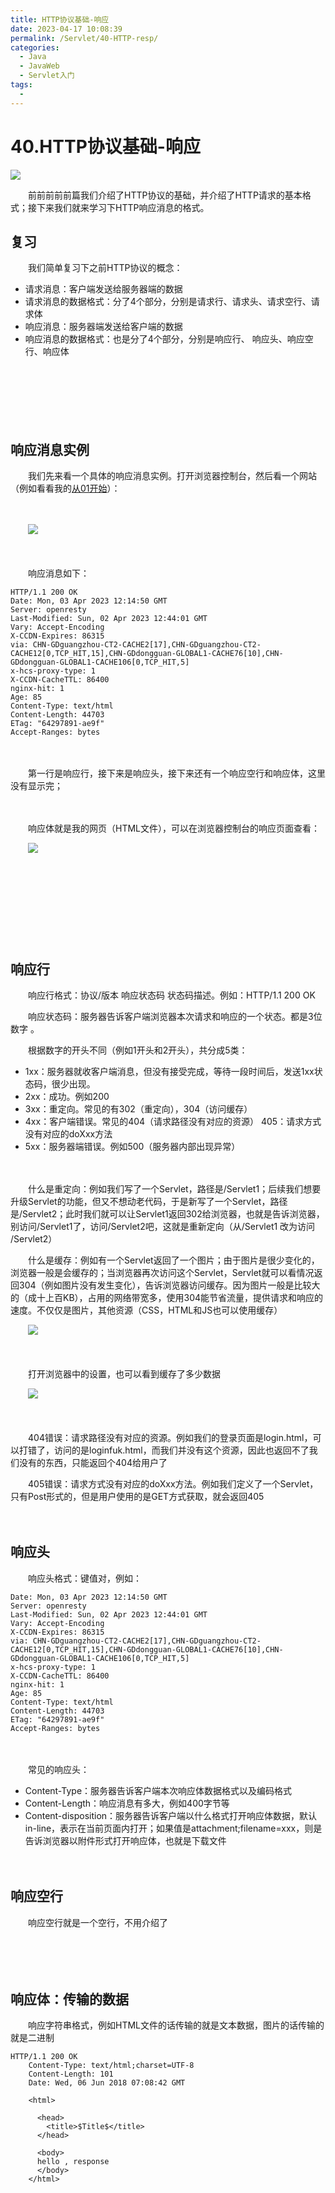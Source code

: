 ```yaml
---
title: HTTP协议基础-响应
date: 2023-04-17 10:08:39
permalink: /Servlet/40-HTTP-resp/
categories:
  - Java
  - JavaWeb
  - Servlet入门
tags:
  - 
---
```

# 40.HTTP协议基础-响应

![](https://image.peterjxl.com/blog/282.jpeg)

　　前前前前前篇我们介绍了HTTP协议的基础，并介绍了HTTP请求的基本格式；接下来我们就来学习下HTTP响应消息的格式。

<!-- more -->

## 复习

　　我们简单复习下之前HTTP协议的概念：

* 请求消息：客户端发送给服务器端的数据
* 请求消息的数据格式：分了4个部分，分别是请求行、请求头、请求空行、请求体
* 响应消息：服务器端发送给客户端的数据
* 响应消息的数据格式：也是分了4个部分，分别是响应行、 响应头、响应空行、响应体

　　‍

　　‍

　　‍

## 响应消息实例

　　我们先来看一个具体的响应消息实例。打开浏览器控制台，然后看一个网站（例如看看我的[从01开始](https://www.peterjxl.com/)）：

　　‍

　　​![](https://image.peterjxl.com/blog/image-20230403213721-1s2npg5.png)​

　　‍

　　响应消息如下：

```http
HTTP/1.1 200 OK
Date: Mon, 03 Apr 2023 12:14:50 GMT
Server: openresty
Last-Modified: Sun, 02 Apr 2023 12:44:01 GMT
Vary: Accept-Encoding
X-CCDN-Expires: 86315
via: CHN-GDguangzhou-CT2-CACHE2[17],CHN-GDguangzhou-CT2-CACHE12[0,TCP_HIT,15],CHN-GDdongguan-GLOBAL1-CACHE76[10],CHN-GDdongguan-GLOBAL1-CACHE106[0,TCP_HIT,5]
x-hcs-proxy-type: 1
X-CCDN-CacheTTL: 86400
nginx-hit: 1
Age: 85
Content-Type: text/html
Content-Length: 44703
ETag: "64297891-ae9f"
Accept-Ranges: bytes
```

　　‍

　　第一行是响应行，接下来是响应头，接下来还有一个响应空行和响应体，这里没有显示完；

　　‍

　　响应体就是我的网页（HTML文件），可以在浏览器控制台的响应页面查看：

　　​![](https://image.peterjxl.com/blog/image-20230403213938-sw33bat.png)​

　　‍

　　‍

　　‍

　　‍

## 响应行

　　响应行格式：协议/版本 响应状态码 状态码描述。例如：HTTP/1.1 200 OK

　　响应状态码：服务器告诉客户端浏览器本次请求和响应的一个状态。都是3位数字 。

　　根据数字的开头不同（例如1开头和2开头），共分成5类：

* 1xx：服务器就收客户端消息，但没有接受完成，等待一段时间后，发送1xx状态码，很少出现。
* 2xx：成功。例如200
* 3xx：重定向。常见的有302（重定向），304（访问缓存）
* 4xx：客户端错误。常见的404（请求路径没有对应的资源）   405：请求方式没有对应的doXxx方法
* 5xx：服务器端错误。例如500（服务器内部出现异常）

　　‍

　　什么是重定向：例如我们写了一个Servlet，路径是/Servlet1；后续我们想要升级Servlet的功能，但又不想动老代码，于是新写了一个Servlet，路径是/Servlet2；此时我们就可以让Servlet1返回302给浏览器，也就是告诉浏览器，别访问/Servlet1了，访问/Servlet2吧，这就是重新定向（从/Servlet1 改为访问 /Servlet2）

　　什么是缓存：例如有一个Servlet返回了一个图片；由于图片是很少变化的，浏览器一般是会缓存的；当浏览器再次访问这个Servlet，Servlet就可以看情况返回304（例如图片没有发生变化），告诉浏览器访问缓存。因为图片一般是比较大的（成十上百KB），占用的网络带宽多，使用304能节省流量，提供请求和响应的速度。不仅仅是图片，其他资源（CSS，HTML和JS也可以使用缓存）

　　​![](https://image.peterjxl.com/blog/image-20230403215614-8ks5ted.png)​

　　‍

　　打开浏览器中的设置，也可以看到缓存了多少数据

　　​![](https://image.peterjxl.com/blog/image-20230403220739-yxxu29z.png)​

　　‍

　　404错误：请求路径没有对应的资源。例如我们的登录页面是login.html，可以打错了，访问的是loginfuk.html，而我们并没有这个资源，因此也返回不了我们没有的东西，只能返回个404给用户了

　　405错误：请求方式没有对应的doXxx方法。例如我们定义了一个Servlet，只有Post形式的，但是用户使用的是GET方式获取，就会返回405

　　‍

## 响应头

　　响应头格式：键值对，例如：

```http
Date: Mon, 03 Apr 2023 12:14:50 GMT
Server: openresty
Last-Modified: Sun, 02 Apr 2023 12:44:01 GMT
Vary: Accept-Encoding
X-CCDN-Expires: 86315
via: CHN-GDguangzhou-CT2-CACHE2[17],CHN-GDguangzhou-CT2-CACHE12[0,TCP_HIT,15],CHN-GDdongguan-GLOBAL1-CACHE76[10],CHN-GDdongguan-GLOBAL1-CACHE106[0,TCP_HIT,5]
x-hcs-proxy-type: 1
X-CCDN-CacheTTL: 86400
nginx-hit: 1
Age: 85
Content-Type: text/html
Content-Length: 44703
ETag: "64297891-ae9f"
Accept-Ranges: bytes
```

　　‍

　　常见的响应头：

* Content-Type：服务器告诉客户端本次响应体数据格式以及编码格式
* Content-Length：响应消息有多大，例如400字节等
* Content-disposition：服务器告诉客户端以什么格式打开响应体数据，默认in-line，表示在当前页面内打开；如果值是attachment;filename=xxx，则是告诉浏览器以附件形式打开响应体，也就是下载文件

　　‍

## 响应空行

　　响应空行就是一个空行，不用介绍了

　　‍

　　‍

## 响应体：传输的数据

　　响应字符串格式，例如HTML文件的话传输的就是文本数据，图片的话传输的就是二进制

```http
HTTP/1.1 200 OK
	Content-Type: text/html;charset=UTF-8
	Content-Length: 101
	Date: Wed, 06 Jun 2018 07:08:42 GMT

	<html>

	  <head>
	    <title>$Title$</title>
	  </head>

	  <body>
	  hello , response
	  </body>
	</html>
```

　　‍

　　‍

　　‍

　　‍
